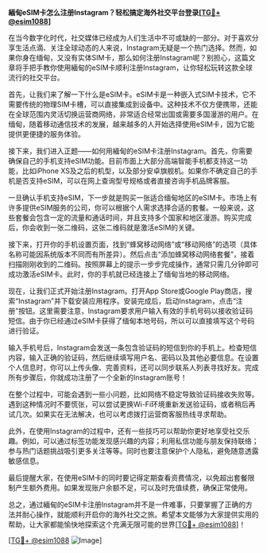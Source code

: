 **緬甸eSIM卡怎么注册Instagram？轻松搞定海外社交平台登录[[TG💪+ @esim1088](https://t.me/s/esim1088)]**

在当今数字化时代，社交媒体已经成为人们生活中不可或缺的一部分。对于喜欢分享生活点滴、关注全球动态的人来说，Instagram无疑是一个热门选择。然而，如果你身在缅甸，又没有实体SIM卡，那么如何注册Instagram呢？别担心，这篇文章将手把手教你使用緬甸的eSIM卡顺利注册Instagram，让你轻松玩转这款全球流行的社交平台。

首先，让我们来了解一下什么是eSIM卡。eSIM卡是一种嵌入式SIM卡技术，它不需要传统的物理SIM卡槽，可以直接集成到设备中。这种技术不仅方便携带，还能在全球范围内灵活切换运营商网络，非常适合经常出国或需要多国漫游的用户。在缅甸，随着移动通信技术的发展，越来越多的人开始选择使用eSIM卡，因为它能提供更便捷的服务体验。

接下来，我们进入正题——如何用緬甸的eSIM卡注册Instagram。首先，你需要确保自己的手机支持eSIM功能。目前市面上大部分高端智能手机都支持这一功能，比如iPhone XS及之后的机型，以及部分安卓旗舰机。如果你不确定自己的手机是否支持eSIM，可以在网上查询型号规格或者直接咨询手机品牌客服。

一旦确认手机支持eSIM，下一步就是购买一张适合缅甸地区的eSIM卡。市场上有许多提供eSIM服务的公司，你可以根据个人需求选择合适的套餐。一般来说，这些套餐会包含一定的流量和通话时间，并且支持多个国家和地区漫游。购买完成后，你会收到一张二维码，这张二维码就是激活eSIM的关键。

接下来，打开你的手机设置页面，找到“蜂窝移动网络”或“移动网络”的选项（具体名称可能因系统版本不同而有所差异）。然后点击“添加蜂窝移动网络套餐”，接着扫描刚刚收到的二维码。按照屏幕上的提示一步步完成操作，通常只需几分钟即可成功激活eSIM卡。此时，你的手机就已经连接上了缅甸当地的移动网络。

现在，让我们正式开始注册Instagram。打开App Store或Google Play商店，搜索“Instagram”并下载安装应用程序。安装完成后，启动Instagram，点击“注册”按钮。这里需要注意，Instagram要求用户输入有效的手机号码以接收验证码短信。由于你已经通过eSIM卡获得了缅甸本地号码，所以可以直接填写这个号码进行验证。

输入手机号后，Instagram会发送一条包含验证码的短信到你的手机上。检查短信内容，输入正确的验证码，然后继续填写用户名、密码以及其他必要信息。在设置个人信息时，你可以上传头像、完善资料，还可以同步联系人列表寻找好友。完成所有步骤后，你就成功注册了一个全新的Instagram账号！

在整个过程中，可能会遇到一些小问题，比如网络不稳定导致验证码接收失败等。遇到这种情况时不要慌张，可以尝试更换Wi-Fi环境重新发送验证码，或者稍后再试几次。如果实在无法解决，也可以考虑拨打运营商客服热线寻求帮助。

此外，在使用Instagram的过程中，还有一些技巧可以帮助你更好地享受社交乐趣。例如，可以通过标签功能发现感兴趣的内容；利用私信功能与朋友保持联络；参与热门话题挑战吸引更多关注等等。同时也要注意保护个人隐私，避免随意透露敏感信息。

最后提醒大家，在使用eSIM卡的同时要记得定期查看资费情况，以免超出套餐限制产生额外费用。如果发现账户余额不足，可以及时充值续费，确保正常使用。

总之，通过緬甸的eSIM卡注册Instagram并不是一件难事，只要掌握了正确的方法并耐心操作，就能顺利开启你的海外社交之旅。希望本文能够为大家提供实用的帮助，让大家都能愉快地探索这个充满无限可能的世界[[TG💪+ @esim1088](https://t.me/s/esim1088)]！

[[TG💪+ @esim1088](https://t.me/s/esim1088) ![Image](https://i.postimg.cc/4NQfJmqS/Snipaste-2025-05-13-00-14-12.png)]